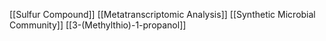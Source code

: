 [[Sulfur Compound]]
[[Metatranscriptomic Analysis]]
[[Synthetic Microbial Community]]
[[3-(Methylthio)-1-propanol]]
